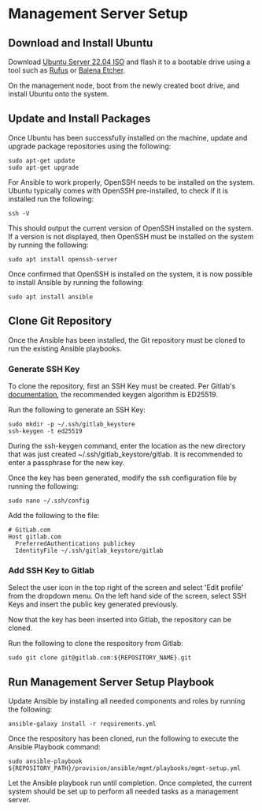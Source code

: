 # Management Server Setup

## Download and Install Ubuntu

Download [Ubuntu Server 22.04 ISO](https://ubuntu.com/download/server) and flash it to a bootable drive using a tool such as [Rufus](https://rufus.ie/en/) or [Balena Etcher](https://www.balena.io/etcher/).

On the management node, boot from the newly created boot drive, and install Ubuntu onto the system.

## Update and Install Packages

Once Ubuntu has been successfully installed on the machine, update and upgrade package repositories using the following:

```text
sudo apt-get update
sudo apt-get upgrade
```

For Ansible to work properly, OpenSSH needs to be installed on the system. Ubuntu typically comes with OpenSSH pre-installed, to check if it is installed run the following:

```text
ssh -V
```

This should output the current version of OpenSSH installed on the system. If a version is not displayed, then OpenSSH must be installed on the system by running the following:

```text
sudo apt install openssh-server
```

Once confirmed that OpenSSH is installed on the system, it is now possible to install Ansible by running the following:

```text
sudo apt install ansible
```

## Clone Git Repository

Once the Ansible has been installed, the Git repository must be cloned to run the existing Ansible playbooks.

### Generate SSH Key

To clone the repository, first an SSH Key must be created. Per Gitlab's [documentation](https://docs.gitlab.com/ee/user/ssh.html), the recommended keygen algorithm is ED25519.

Run the following to generate an SSH Key:

```text
sudo mkdir -p ~/.ssh/gitlab_keystore
ssh-keygen -t ed25519
```

During the ssh-keygen command, enter the location as the new directory that was just created ~/.ssh/gitlab_keystore/gitlab. It is recommended to enter a passphrase for the new key.

Once the key has been generated, modify the ssh configuration file by running the following:

```text
sudo nano ~/.ssh/config
```

Add the following to the file:

```text
# GitLab.com
Host gitlab.com
  PreferredAuthentications publickey
  IdentityFile ~/.ssh/gitlab_keystore/gitlab
```

### Add SSH Key to Gitlab

Select the user icon in the top right of the screen and select 'Edit profile' from the dropdown menu. On the left hand side of the screen, select SSH Keys and insert the public key generated previously.

Now that the key has been inserted into Gitlab, the repository can be cloned.

Run the following to clone the respository from Gitlab:

```text
sudo git clone git@gitlab.com:${REPOSITORY_NAME}.git
```

## Run Management Server Setup Playbook

Update Ansible by installing all needed components and roles by running the following:

```text
ansible-galaxy install -r requirements.yml
```

Once the respository has been cloned, run the following to execute the Ansible Playbook command:

```text
sudo ansible-playbook ${REPOSITORY_PATH}/provision/ansible/mgmt/playbooks/mgmt-setup.yml
```

Let the Ansible playbook run until completion. Once completed, the current system should be set up to perform all needed tasks as a management server.
